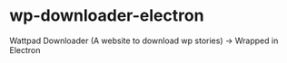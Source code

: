 # wp-downloader-electron
Wattpad Downloader (A website to download wp stories) -> Wrapped in Electron
